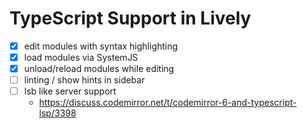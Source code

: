 # TypeScript Support in Lively

- [X] edit modules with syntax highlighting 
- [X] load modules via SystemJS
- [X] unload/reload modules while editing
- [ ] linting / show hints in sidebar
- [ ] lsb like server support
  - https://discuss.codemirror.net/t/codemirror-6-and-typescript-lsp/3398